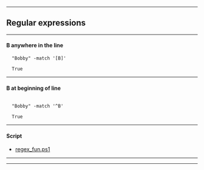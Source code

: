 
***

## Regular expressions

***

#### B anywhere in the line

```
  "Bobby" -match '[B]'
  
  True

```

***

#### B at beginning of line

```

  "Bobby" -match '^B'
  
  True

```

***

#### Script 

* [regex_fun.ps1](regex_fun.ps1)

***
***
